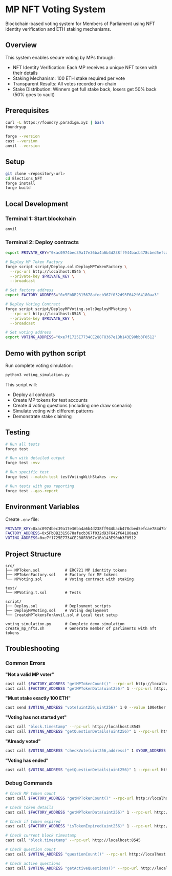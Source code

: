 # MP NFT Voting System

Blockchain-based voting system for Members of Parliament using NFT identity verification and ETH staking mechanisms.

## Overview

This system enables secure voting by MPs through:
- NFT Identity Verification: Each MP receives a unique NFT token with their details
- Staking Mechanism: 100 ETH stake required per vote
- Transparent Results: All votes recorded on-chain
- Stake Distribution: Winners get full stake back, losers get 50% back (50% goes to vault)

## Prerequisites

```bash
curl -L https://foundry.paradigm.xyz | bash
foundryup

forge --version
cast --version
anvil --version
```

## Setup

```bash
git clone <repository-url>
cd Elections_NFT
forge install
forge build
```

## Local Development

### Terminal 1: Start blockchain
```bash
anvil
```

### Terminal 2: Deploy contracts
```bash
export PRIVATE_KEY="0xac0974bec39a17e36ba4a6b4d238ff944bacb478cbed5efcae784d7bf4f2ff80"

# Deploy MP Token Factory
forge script script/Deploy.sol:DeployMPTokenFactory \
  --rpc-url http://localhost:8545 \
  --private-key $PRIVATE_KEY \
  --broadcast

# Set factory address
export FACTORY_ADDRESS="0x5FbDB2315678afecb367f032d93F642f64180aa3"

# Deploy Voting Contract
forge script script/DeployMPVoting.sol:DeployMPVoting \
  --rpc-url http://localhost:8545 \
  --private-key $PRIVATE_KEY \
  --broadcast

# Set voting address 
export VOTING_ADDRESS="0xe7f1725E7734CE288F8367e1Bb143E90bb3F0512"
```

## Demo with python script

Run complete voting simulation:
```bash
python3 voting_simulation.py
```

This script will:
- Deploy all contracts
- Create MP tokens for test accounts
- Create 4 voting questions (including one draw scenario)
- Simulate voting with different patterns
- Demonstrate stake claiming

## Testing

```bash
# Run all tests
forge test

# Run with detailed output
forge test -vvv

# Run specific test
forge test --match-test testVotingWithStakes -vvv

# Run tests with gas reporting
forge test --gas-report
```

## Environment Variables

Create `.env` file:
```bash
PRIVATE_KEY=0xac0974bec39a17e36ba4a6b4d238ff944bacb478cbed5efcae784d7bf4f2ff80
FACTORY_ADDRESS=0x5FbDB2315678afecb367f032d93F642f64180aa3
VOTING_ADDRESS=0xe7f1725E7734CE288F8367e1Bb143E90bb3F0512
```

## Project Structure

```
src/
├── MPToken.sol           # ERC721 MP identity tokens
├── MPTokenFactory.sol    # Factory for MP tokens  
└── MPVoting.sol          # Voting contract with staking

test/
└── MPVoting.t.sol        # Tests

script/
├── Deploy.sol            # Deployment scripts
├── DeployMPVoting.sol    # Voting deployment
└── CreateMPTokensForAnvil.sol # Local test setup

voting_simulation.py      # Complete demo simulation
create_mp_nfts.sh         # Generate member of parliments with nft tokens
```

## Troubleshooting

### Common Errors

**"Not a valid MP voter"**
```bash
cast call $FACTORY_ADDRESS "getMPTokenCount()" --rpc-url http://localhost:8545
cast call $FACTORY_ADDRESS "getMPTokenData(uint256)" 1 --rpc-url http://localhost:8545
```

**"Must stake exactly 100 ETH"**
```bash
cast send $VOTING_ADDRESS "vote(uint256,uint256)" 1 0 --value 100ether --private-key $KEY --rpc-url http://localhost:8545
```

**"Voting has not started yet"**
```bash
cast call "block.timestamp" --rpc-url http://localhost:8545
cast call $VOTING_ADDRESS "getQuestionDetails(uint256)" 1 --rpc-url http://localhost:8545
```

**"Already voted"**
```bash
cast call $VOTING_ADDRESS "checkVote(uint256,address)" 1 $YOUR_ADDRESS --rpc-url http://localhost:8545
```

**"Voting has ended"**
```bash
cast call $VOTING_ADDRESS "getQuestionDetails(uint256)" 1 --rpc-url http://localhost:8545
```

### Debug Commands

```bash
# Check MP token count
cast call $FACTORY_ADDRESS "getMPTokenCount()" --rpc-url http://localhost:8545

# Check token details
cast call $FACTORY_ADDRESS "getMPTokenData(uint256)" 1 --rpc-url http://localhost:8545

# Check if token expired
cast call $FACTORY_ADDRESS "isTokenExpired(uint256)" 1 --rpc-url http://localhost:8545

# Check current block timestamp
cast call "block.timestamp" --rpc-url http://localhost:8545

# Check question count
cast call $VOTING_ADDRESS "questionCount()" --rpc-url http://localhost:8545

# Check active questions
cast call $VOTING_ADDRESS "getActiveQuestions()" --rpc-url http://localhost:8545
```
